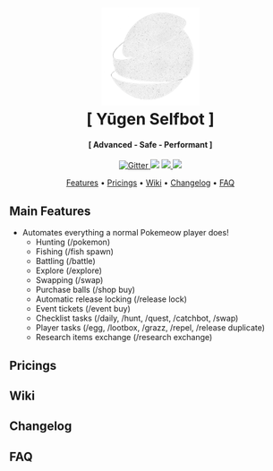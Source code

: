 <h1 align="center">
  <a href="https://github.com/fuwu99/yugen"><img src="https://github.com/fuwu99/yugen/blob/main/assets/logo.png" alt="Yugen Selfbot" width="175"></a>
  <br>
  [ Yūgen Selfbot ]
  <br>
</h1>

<h4 align="center">[ Advanced - Safe - Performant ]</h4>

<p align="center">
  <a href="https://badge.fury.io/js/electron-markdownify">
    <img src="https://badge.fury.io/js/electron-markdownify.svg"
         alt="Gitter">
  </a>
  <a href="https://gitter.im/amitmerchant1990/electron-markdownify"><img src="https://badges.gitter.im/amitmerchant1990/electron-markdownify.svg"></a>
  <a href="https://saythanks.io/to/bullredeyes@gmail.com">
      <img src="https://img.shields.io/badge/SayThanks.io-%E2%98%BC-1EAEDB.svg">
  </a>
  <a href="https://www.paypal.me/AmitMerchant">
    <img src="https://img.shields.io/badge/$-donate-ff69b4.svg?maxAge=2592000&amp;style=flat">
  </a>
</p>

<p align="center">
  <a href="#main-features">Features</a> •
  <a href="#pricings">Pricings</a> •
  <a href="#wiki">Wiki</a> •
  <a href="#changelog">Changelog</a> •
  <a href="#faq">FAQ</a>
</p>

## Main Features
* Automates everything a normal Pokemeow player does!
  - Hunting (/pokemon)
  - Fishing (/fish spawn)
  - Battling (/battle)
  - Explore (/explore)
  - Swapping (/swap)
  - Purchase balls (/shop buy)
  - Automatic release locking (/release lock)
  - Event tickets (/event buy)
  - Checklist tasks (/daily, /hunt, /quest, /catchbot, /swap)
  - Player tasks (/egg, /lootbox, /grazz, /repel, /release duplicate)
  - Research items exchange (/research exchange)

## Pricings

## Wiki

## Changelog

## FAQ
